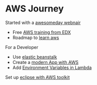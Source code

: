 # AWS Journey

Started with a [awesomeday webnair]
- Free [AWS training from EDX]
- Roadmap to [learn aws]

For a Developer 
- Use [elastic beanstalk]
- Create a [modern App with AWS]
- Add [Environment Variables in Lambda] 

Set up [eclipse with AWS toolkit]

[eclipse with AWS toolkit]: <https://docs.aws.amazon.com/toolkit-for-eclipse/v1/user-guide/setup-install.html>

[Environment Variables in Lambda]: <https://docs.aws.amazon.com/lambda/latest/dg/configuration-envvars.html>
[modern App with AWS]:<https://github.com/aws-samples/aws-modern-application-workshop/tree/go>
[elastic beanstalk]:<https://dzone.com/articles/run-your-spring-boot-application-on-aws-using-elas>
[awesomeday webnair]:<https://aws.amazon.com/events/awsome-day/awsome-day-online/?trk=em_awsomeday_q4_en_od_inv_1&trkcampaign=awsome-day-online>
[AWS training from EDX]:<https://www.edx.org/course/aws-developer-building-on-aws>
[learn aws]:<https://d1.awsstatic.com/training-and-certification/ramp-up-guides/RampUp_Developer_122019_final.pdf>
